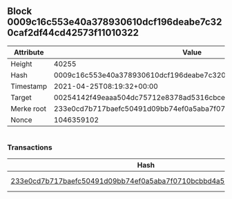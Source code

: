 ## Block 0009c16c553e40a378930610dcf196deabe7c320caf2df44cd42573f11010322

Attribute | Value
--- | ---
Height | 40255
Hash | 0009c16c553e40a378930610dcf196deabe7c320caf2df44cd42573f11010322
Timestamp | 2021-04-25T08:19:32+00:00
Target | 00254142f49eaaa504dc75712e8378ad5316cbcead634704b3734b6271167cc4
Merke root | 233e0cd7b717baefc50491d09bb74ef0a5aba7f0710bcbbd4a54b1b22ad360d0
Nonce | 1046359102

```

```

### Transactions

Hash | Amount
--- | ---
[233e0cd7b717baefc50491d09bb74ef0a5aba7f0710bcbbd4a54b1b22ad360d0](233e0cd7b717baefc50491d09bb74ef0a5aba7f0710bcbbd4a54b1b22ad360d0.md) | 10.00000000 SKEPTI 
